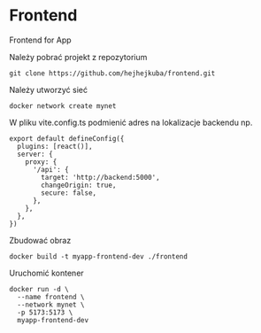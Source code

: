 # Frontend
Frontend for App

Należy pobrać projekt z repozytorium

````
git clone https://github.com/hejhejkuba/frontend.git
````

Należy utworzyć sieć

````
docker network create mynet
````


W pliku vite.config.ts podmienić adres na lokalizacje backendu np.

````
export default defineConfig({
  plugins: [react()],
  server: {
    proxy: {
      '/api': {
        target: 'http://backend:5000',
        changeOrigin: true,
        secure: false,
      },
    },
  },
})
````

Zbudować obraz 

````
docker build -t myapp-frontend-dev ./frontend
````

Uruchomić kontener

````
docker run -d \
  --name frontend \
  --network mynet \
  -p 5173:5173 \
  myapp-frontend-dev
````